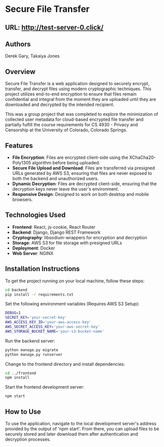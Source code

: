 # Secure File Transfer

## URL: http://test-server-0.click/

## Authors
Derek Gary,
Takaiya Jones

## Overview
Secure File Transfer is a web application designed to securely encrypt, transfer, and decrypt files using modern cryptographic techniques. This project utilizes end-to-end encryption to ensure that files remain confidential and integral from the moment they are uploaded until they are downloaded and decrypted by the intended recipient.

This was a group project that was completed to explore the minimization of collected user metadata for cloud-based encrypted file transfer and partially fulfill the course requirements for CS 4930 - Privacy and Censorship at the University of Colorado, Colorado Springs.

## Features
- **File Encryption**: Files are encrypted client-side using the XChaCha20-Poly1305 algorithm before being uploaded.
- **Secure File Upload and Download**: Files are transferred via presigned URLs generated by AWS S3, ensuring that files are never exposed to both the backend and unauthorized users.
- **Dynamic Decryption**: Files are decrypted client-side, ensuring that the decryption keys never leave the user's environment.
- **Responsive Design**: Designed to work on both desktop and mobile browsers.

## Technologies Used
- **Frontend**: React, js-cookie, React Router
- **Backend**: Django, Django REST Framework
- **Cryptography**: libsodium-wrappers for encryption and decryption
- **Storage**: AWS S3 for file storage with presigned URLs
- **Deployment**: Docker
- **Web Server**: NGINX

## Installation Instructions
To get the project running on your local machine, follow these steps:
```bash
cd backend
pip install -r requirements.txt
```

Set the following environment variables (Requires AWS S3 Setup):
```bash
DEBUG=1
SECRET_KEY='your-secret-key'
AWS_ACCESS_KEY_ID='your-aws-access-key'
AWS_SECRET_ACCESS_KEY='your-aws-secret-key'
AWS_STORAGE_BUCKET_NAME='your-s3-bucket-name'
```

Run the backend server:
```bash
python manage.py migrate
python manage.py runserver
```

Change to the frontend directory and install dependencies:
```bash
cd ../frontend
npm install
```

Start the frontend development server:
```bash
npm start
```

## How to Use
To use the application, navigate to the local development server's address provided by the output of 'npm start'. From there, you can upload files to be securely stored and later download them after authentication and decryption processes.
